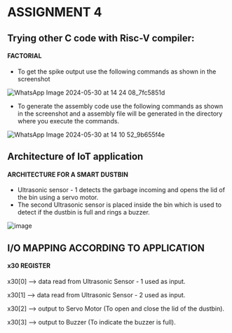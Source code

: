# ASSIGNMENT 4

## Trying other C code with Risc-V compiler:

#### FACTORIAL
- To get the spike output use the following commands as shown in the screenshot

![WhatsApp Image 2024-05-30 at 14 24 08_7fc5851d](https://github.com/SoahamMoulree/RISC-V-Repo/assets/169994191/d5214350-e8fb-4dee-9bc2-a89eb8bb5dfb)

- To generate the assembly code use the following commands as shown in the screenshot and a assembly file will be generated in the directory where you execute the commands.

![WhatsApp Image 2024-05-30 at 14 10 52_9b655f4e](https://github.com/SoahamMoulree/RISC-V-Repo/assets/169994191/af2aee31-5dcc-42b7-9daa-67601f500a20)

## Architecture of IoT application

#### ARCHITECTURE FOR A SMART DUSTBIN

- Ultrasonic sensor - 1 detects the garbage incoming and opens the lid of the bin using a servo motor.
- The second Ultrasonic sensor is placed inside the bin which is used to detect if the dustbin is full and rings a buzzer. 

![image](https://github.com/SoahamMoulree/RISC-V-Repo/assets/169994191/84a18e8d-7436-439b-a3e1-f10bef0f6634)

## I/O MAPPING ACCORDING TO APPLICATION

#### x30 REGISTER

x30[0] --> data read from Ultrasonic Sensor - 1 used as input.

x30[1] -->  data read from Ultrasonic Sensor - 2 used as input.

x30[2] --> output to Servo Motor (To open and close the lid of the dustbin).

x30[3] --> output to Buzzer (To indicate the buzzer is full).







